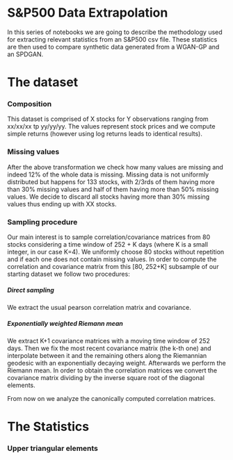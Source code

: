 <h1> S&P500 Data Extrapolation </h1> 
In this series of notebooks we are going to describe the methodology used for extracting relevant statistics from an S&P500 csv file. These statistics are then used to compare synthetic data generated from a WGAN-GP and an SPDGAN.

<h1> The dataset </h1> 
<h3>  Composition </h3>
This dataset is comprised of X stocks for Y observations ranging from xx/xx/xx tp yy/yy/yy. The values represent stock prices and we compute simple returns (however using log returns leads to identical results).
<h3> Missing values </h3>
After the above transformation we check how many values are missing and indeed 12% of the whole data is missing. Missing data is not uniformly distributed but happens for 133 stocks, with 2/3rds of them having more than 30% missing values and half of them having more than 50% missing values. We decide to discard all stocks having more than 30% missing values thus ending up with XX stocks.
<h3> Sampling procedure </h3>
Our main interest is to sample correlation/covariance matrices from 80 stocks considering a time window of 252 + K days (where K is a small integer, in our case K=4). We uniformly choose 80 stocks without repetition and if each one does not contain missing values. In order to compute the correlation and covariance matrix from this [80, 252+K] subsample of our starting dataset we follow two procedures:
<h5> Direct sampling </h5>
We extract the usual pearson correlation matrix and covariance.
<h5> Exponentially weighted Riemann mean  </h5>
We extract K+1 covariance matrices with a moving time window of 252 days. Then we fix the most recent covariance matrix (the k-th one) and interpolate between it and the remaining others along the Riemannian geodesic with an exponentially decaying weight. Afterwards we perform the Riemann mean.
In order to obtain the correlation matrices we convert the covariance matrix dividing by the inverse square root of the diagonal elements.

From now on we analyze the canonically computed correlation matrices.
<h1> The Statistics </h1>
<h3> Upper triangular elements </h3>
